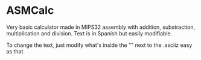 # ASMCalc
Very basic calculator made in MIPS32 assembly with addition, substraction, multiplication and division. Text is in Spanish but easily modifiable.

To change the text, just modify what's inside the "" next to the .asciiz easy as that.
